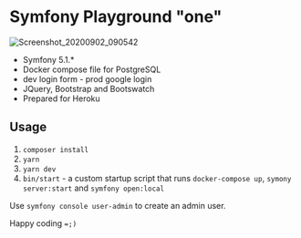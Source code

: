 # Symfony Playground "one"

![Screenshot_20200902_090542](https://user-images.githubusercontent.com/33978/91994135-d902b080-ecfb-11ea-8da3-d35d2d987be4.png)

* Symfony 5.1.*
* Docker compose file for PostgreSQL
* dev login form - prod google login
* JQuery, Bootstrap and Bootswatch
* Prepared for Heroku

## Usage

1. `composer install`
1. `yarn`
1. `yarn dev`
1. `bin/start` - a custom startup script that runs `docker-compose up`, `symony server:start` and `symfony open:local`

Use `symfony console user-admin` to create an admin user.

Happy coding `=;)`
